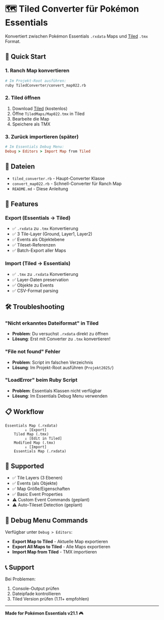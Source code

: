 # 🗺️ Tiled Converter für Pokémon Essentials

Konvertiert zwischen Pokémon Essentials `.rxdata` Maps und [Tiled](https://www.mapeditor.org/) `.tmx` Format.

## 🚀 Quick Start

### 1. Ranch Map konvertieren
```bash
# Im Projekt-Root ausführen:
ruby TiledConverter/convert_map022.rb
```

### 2. Tiled öffnen
1. Download [Tiled](https://www.mapeditor.org/) (kostenlos)
2. Öffne `TiledMaps/Map022.tmx` in Tiled
3. Bearbeite die Map
4. Speichere als TMX

### 3. Zurück importieren (später)
```ruby
# Im Essentials Debug Menu:
Debug > Editors > Import Map from Tiled
```

## 📁 Dateien

- `tiled_converter.rb` - Haupt-Converter Klasse
- `convert_map022.rb` - Schnell-Converter für Ranch Map
- `README.md` - Diese Anleitung

## 🔄 Features

### Export (Essentials → Tiled)
- ✅ `.rxdata` zu `.tmx` Konvertierung
- ✅ 3 Tile-Layer (Ground, Layer1, Layer2)
- ✅ Events als Objektebene
- ✅ Tileset-Referenzen
- ✅ Batch-Export aller Maps

### Import (Tiled → Essentials)
- ✅ `.tmx` zu `.rxdata` Konvertierung
- ✅ Layer-Daten preservation
- ✅ Objekte zu Events
- ✅ CSV-Format parsing

## 🛠️ Troubleshooting

### "Nicht erkanntes Dateiformat" in Tiled
- **Problem**: Du versuchst `.rxdata` direkt zu öffnen
- **Lösung**: Erst mit Converter zu `.tmx` konvertieren!

### "File not found" Fehler
- **Problem**: Script im falschen Verzeichnis
- **Lösung**: Im Projekt-Root ausführen (`Projekt2025/`)

### "LoadError" beim Ruby Script
- **Problem**: Essentials Klassen nicht verfügbar
- **Lösung**: Im Essentials Debug Menu verwenden

## 📋 Workflow

```
Essentials Map (.rxdata)
         ↓ [Export]
    Tiled Map (.tmx)
         ↓ [Edit in Tiled]
    Modified Map (.tmx)
         ↓ [Import]
    Essentials Map (.rxdata)
```

## 🎯 Supported

- ✅ Tile Layers (3 Ebenen)
- ✅ Events (als Objekte)
- ✅ Map Größe/Eigenschaften
- ✅ Basic Event Properties
- ⚠️  Custom Event Commands (geplant)
- ⚠️  Auto-Tileset Detection (geplant)

## 🔧 Debug Menu Commands

Verfügbar unter `Debug > Editors`:

- **Export Map to Tiled** - Aktuelle Map exportieren
- **Export All Maps to Tiled** - Alle Maps exportieren
- **Import Map from Tiled** - TMX importieren

## 📞 Support

Bei Problemen:
1. Console-Output prüfen
2. Dateipfade kontrollieren
3. Tiled Version prüfen (1.11+ empfohlen)

---

**Made for Pokémon Essentials v21.1** 🎮

